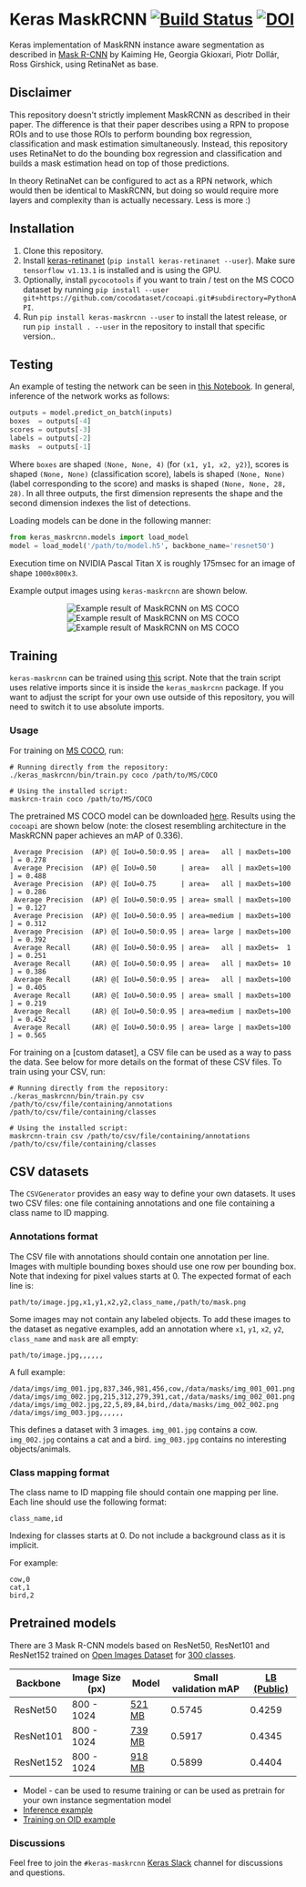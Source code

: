 # Keras MaskRCNN [![Build Status](https://travis-ci.org/fizyr/keras-maskrcnn.svg?branch=master)](https://travis-ci.org/fizyr/keras-maskrcnn) [![DOI](https://zenodo.org/badge/124870610.svg)](https://zenodo.org/badge/latestdoi/124870610)



Keras implementation of MaskRNN instance aware segmentation as described in [Mask R-CNN](https://arxiv.org/abs/1703.06870)
by Kaiming He, Georgia Gkioxari, Piotr Dollár, Ross Girshick, using RetinaNet as base.

## Disclaimer

This repository doesn't strictly implement MaskRCNN as described in their paper. The difference is that their paper describes using a RPN to propose ROIs and to use those ROIs to perform bounding box regression, classification and mask estimation simultaneously. Instead, this repository uses RetinaNet to do the bounding box regression and classification and builds a mask estimation head on top of those predictions.

In theory RetinaNet can be configured to act as a RPN network, which would then be identical to MaskRCNN, but doing so would require more layers and complexity than is actually necessary. Less is more :)

## Installation

1) Clone this repository.
2) Install [keras-retinanet](https://github.com/fizyr/keras-retinanet) (`pip install keras-retinanet --user`). Make sure `tensorflow v1.13.1` is installed and is using the GPU.
3) Optionally, install `pycocotools` if you want to train / test on the MS COCO dataset by running `pip install --user git+https://github.com/cocodataset/cocoapi.git#subdirectory=PythonAPI`.
4) Run `pip install keras-maskrcnn --user` to install the latest release, or run `pip install . --user` in the repository to install that specific version..

## Testing
An example of testing the network can be seen in [this Notebook](https://github.com/fizyr/keras-maskrcnn/blob/master/examples/ResNet50MaskRCNN.ipynb).
In general, inference of the network works as follows:
```python
outputs = model.predict_on_batch(inputs)
boxes  = outputs[-4]
scores = outputs[-3]
labels = outputs[-2]
masks  = outputs[-1]
```

Where `boxes` are shaped `(None, None, 4)` (for `(x1, y1, x2, y2)`), scores is shaped `(None, None)` (classification score), labels is shaped `(None, None)` (label corresponding to the score) and masks is shaped `(None, None, 28, 28)`. In all three outputs, the first dimension represents the shape and the second dimension indexes the list of detections.

Loading models can be done in the following manner:
```python
from keras_maskrcnn.models import load_model
model = load_model('/path/to/model.h5', backbone_name='resnet50')
```

Execution time on NVIDIA Pascal Titan X is roughly 175msec for an image of shape `1000x800x3`.

Example output images using `keras-maskrcnn` are shown below.

<p align="center">
  <img src="https://github.com/fizyr/keras-maskrcnn/blob/master/images/01.png" alt="Example result of MaskRCNN on MS COCO"/>
  <img src="https://github.com/fizyr/keras-maskrcnn/blob/master/images/02.png" alt="Example result of MaskRCNN on MS COCO"/>
  <img src="https://github.com/fizyr/keras-maskrcnn/blob/master/images/03.png" alt="Example result of MaskRCNN on MS COCO"/>
</p>

## Training

`keras-maskrcnn` can be trained using [this](https://github.com/fizyr/keras-maskrcnn/blob/master/keras_maskrcnn/bin/train.py) script.
Note that the train script uses relative imports since it is inside the `keras_maskrcnn` package.
If you want to adjust the script for your own use outside of this repository,
you will need to switch it to use absolute imports.

### Usage

For training on [MS COCO](http://cocodataset.org/#home), run:
```shell
# Running directly from the repository:
./keras_maskrcnn/bin/train.py coco /path/to/MS/COCO

# Using the installed script:
maskrcn-train coco /path/to/MS/COCO
```

The pretrained MS COCO model can be downloaded [here](https://github.com/fizyr/keras-maskrcnn/releases). Results using the `cocoapi` are shown below (note: the closest resembling architecture in the MaskRCNN paper achieves an mAP of 0.336).

```
 Average Precision  (AP) @[ IoU=0.50:0.95 | area=   all | maxDets=100 ] = 0.278
 Average Precision  (AP) @[ IoU=0.50      | area=   all | maxDets=100 ] = 0.488
 Average Precision  (AP) @[ IoU=0.75      | area=   all | maxDets=100 ] = 0.286
 Average Precision  (AP) @[ IoU=0.50:0.95 | area= small | maxDets=100 ] = 0.127
 Average Precision  (AP) @[ IoU=0.50:0.95 | area=medium | maxDets=100 ] = 0.312
 Average Precision  (AP) @[ IoU=0.50:0.95 | area= large | maxDets=100 ] = 0.392
 Average Recall     (AR) @[ IoU=0.50:0.95 | area=   all | maxDets=  1 ] = 0.251
 Average Recall     (AR) @[ IoU=0.50:0.95 | area=   all | maxDets= 10 ] = 0.386
 Average Recall     (AR) @[ IoU=0.50:0.95 | area=   all | maxDets=100 ] = 0.405
 Average Recall     (AR) @[ IoU=0.50:0.95 | area= small | maxDets=100 ] = 0.219
 Average Recall     (AR) @[ IoU=0.50:0.95 | area=medium | maxDets=100 ] = 0.452
 Average Recall     (AR) @[ IoU=0.50:0.95 | area= large | maxDets=100 ] = 0.565
```

For training on a [custom dataset], a CSV file can be used as a way to pass the data.
See below for more details on the format of these CSV files.
To train using your CSV, run:
```shell
# Running directly from the repository:
./keras_maskrcnn/bin/train.py csv /path/to/csv/file/containing/annotations /path/to/csv/file/containing/classes

# Using the installed script:
maskrcnn-train csv /path/to/csv/file/containing/annotations /path/to/csv/file/containing/classes
```

## CSV datasets
The `CSVGenerator` provides an easy way to define your own datasets.
It uses two CSV files: one file containing annotations and one file containing a class name to ID mapping.

### Annotations format
The CSV file with annotations should contain one annotation per line.
Images with multiple bounding boxes should use one row per bounding box.
Note that indexing for pixel values starts at 0.
The expected format of each line is:
```
path/to/image.jpg,x1,y1,x2,y2,class_name,/path/to/mask.png
```

Some images may not contain any labeled objects.
To add these images to the dataset as negative examples,
add an annotation where `x1`, `y1`, `x2`, `y2`, `class_name` and `mask` are all empty:
```
path/to/image.jpg,,,,,,
```

A full example:
```
/data/imgs/img_001.jpg,837,346,981,456,cow,/data/masks/img_001_001.png
/data/imgs/img_002.jpg,215,312,279,391,cat,/data/masks/img_002_001.png
/data/imgs/img_002.jpg,22,5,89,84,bird,/data/masks/img_002_002.png
/data/imgs/img_003.jpg,,,,,,
```

This defines a dataset with 3 images.
`img_001.jpg` contains a cow.
`img_002.jpg` contains a cat and a bird.
`img_003.jpg` contains no interesting objects/animals.


### Class mapping format
The class name to ID mapping file should contain one mapping per line.
Each line should use the following format:
```
class_name,id
```

Indexing for classes starts at 0.
Do not include a background class as it is implicit.

For example:
```
cow,0
cat,1
bird,2
```

## Pretrained models

There are 3 Mask R-CNN models based on ResNet50, ResNet101 and ResNet152 trained on [Open Images Dataset](https://storage.googleapis.com/openimages/web/challenge2019_downloads.html) for [300 classes](https://github.com/ZFTurbo/Keras-Mask-RCNN-for-Open-Images-2019-Instance-Segmentation/blob/master/data_segmentation/challenge-2019-classes-description-segmentable.csv). 

| Backbone | Image Size (px) | Model | Small validation mAP | [LB (Public)](https://www.kaggle.com/c/open-images-2019-instance-segmentation/leaderboard) |
| --- | --- | --- | --- | --- | 
| ResNet50 | 800 - 1024 | [521 MB](https://github.com/ZFTurbo/Keras-Mask-RCNN-for-Open-Images-2019-Instance-Segmentation/releases/download/v1.0/mask_rcnn_resnet50_oid_v1.0.h5) | 0.5745 | 0.4259 |
| ResNet101 | 800 - 1024 | [739 MB](https://github.com/ZFTurbo/Keras-Mask-RCNN-for-Open-Images-2019-Instance-Segmentation/releases/download/v1.0/mask_rcnn_resnet101_oid_v1.0.h5) | 0.5917 | 0.4345 |
| ResNet152 |  800 - 1024 | [918 MB](https://github.com/ZFTurbo/Keras-Mask-RCNN-for-Open-Images-2019-Instance-Segmentation/releases/download/v1.0/mask_rcnn_resnet152_oid_v1.0.h5) | 0.5899 | 0.4404 |

* Model - can be used to resume training or can be used as pretrain for your own instance segmentation model
* [Inference example](https://github.com/ZFTurbo/Keras-Mask-RCNN-for-Open-Images-2019-Instance-Segmentation/blob/master/inference_example.py) 
* [Training on OID example](https://github.com/ZFTurbo/Keras-Mask-RCNN-for-Open-Images-2019-Instance-Segmentation/tree/master/training)

### Discussions
Feel free to join the `#keras-maskrcnn` [Keras Slack](https://keras-slack-autojoin.herokuapp.com/) channel for discussions and questions.
